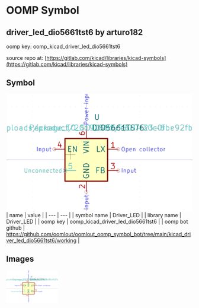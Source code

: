 # OOMP Symbol  
## driver_led_dio5661tst6  by arturo182  
  
oomp key: oomp_kicad_driver_led_dio5661tst6  
  
source repo at: [https://gitlab.com/kicad/libraries/kicad-symbols](https://gitlab.com/kicad/libraries/kicad-symbols)  
## Symbol  
  
[![working.png](working_600.png)](working.png)  
| name | value | 
| --- | --- | 
| symbol name | Driver_LED | 
| library name | Driver_LED | 
| oomp key | oomp_kicad_driver_led_dio5661tst6 | 
| oomp bot github | https://github.com/oomlout/oomlout_oomp_symbol_bot/tree/main/kicad_driver_led_dio5661tst6/working | 
## Images  
  
[![working.png](working_140.png)](working.png)  
